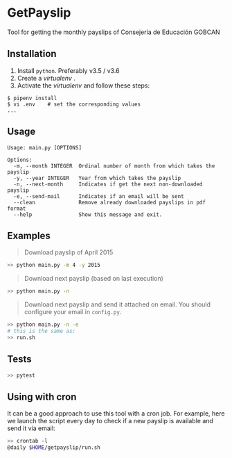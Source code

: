 # GetPayslip

Tool for getting the monthly payslips of Consejería de Educación GOBCAN

## Installation

1. Install `python`. Preferably v3.5 / v3.6
2. Create a *virtualenv* .
3. Activate the *virtualenv* and follow these steps:

~~~console
$ pipenv install
$ vi .env    # set the corresponding values
...
~~~

## Usage

~~~console
Usage: main.py [OPTIONS]

Options:
  -m, --month INTEGER  Ordinal number of month from which takes the payslip
  -y, --year INTEGER   Year from which takes the payslip
  -n, --next-month     Indicates if get the next non-downloaded payslip
  -e, --send-mail      Indicates if an email will be sent
  --clean              Remove already downloaded payslips in pdf format
  --help               Show this message and exit.
~~~

## Examples

> Download payslip of April 2015

~~~bash
>> python main.py -m 4 -y 2015
~~~

> Download next payslip (based on last execution)

~~~bash
>> python main.py -n
~~~

> Download next payslip and send it attached on email.
> You should configure your email in `config.py`.

~~~bash
>> python main.py -n -e
# this is the same as:
>> run.sh
~~~

## Tests

~~~bash
>> pytest
~~~

## Using with cron

It can be a good approach to use this tool with a cron job.
For example, here we launch the script every day to check if a new payslip is available and send it via email:

~~~bash
>> crontab -l
@daily $HOME/getpayslip/run.sh
~~~

